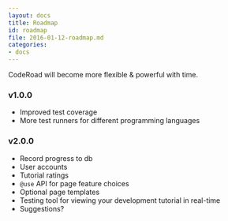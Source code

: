 ```yaml
---
layout: docs
title: Roadmap
id: roadmap
file: 2016-01-12-roadmap.md
categories:
- docs
---
```

CodeRoad will become more flexible & powerful with time.

### v1.0.0
* Improved test coverage
* More test runners for different programming languages

### v2.0.0
* Record progress to db
* User accounts
* Tutorial ratings
* `@use` API for page feature choices
* Optional page templates
* Testing tool for viewing your development tutorial in real-time
* Suggestions?
